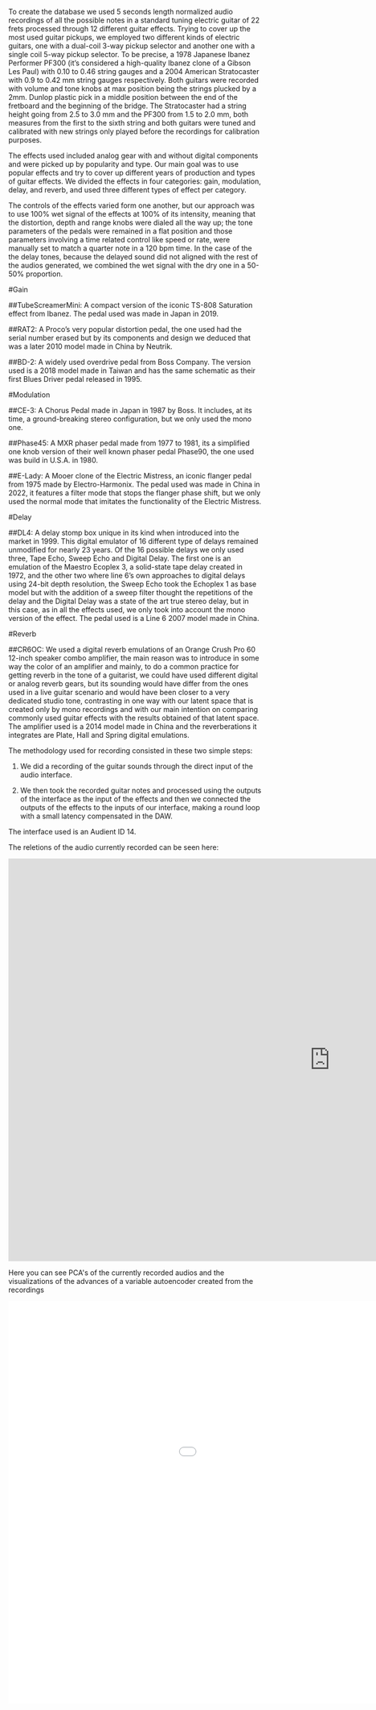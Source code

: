 <!--# Electric Guitar Dataset

A repository for showing advances on a dataset aimed for Deep Learning using different electric guitar sounds.

Pd is used to do data augmentation by running sampled electric guitar recorded thru D.I. into different sound presets of Amplitube, a demo of this process can be seen on the .mp4 file in this repository

![An example of a TSNE of some datapoints](https://i.ibb.co/cC3YpqT/Muestra.jpg)

-->
To create the database we used 5 seconds length normalized audio recordings of all the possible notes in a standard tuning electric guitar of 22 frets processed through 12 different guitar effects. Trying to cover up the most used guitar pickups, we employed two different kinds of electric guitars, one with a dual-coil 3-way pickup selector and another one with a single coil 5-way pickup selector. To be precise, a 1978 Japanese Ibanez Performer PF300 (it’s considered a high-quality Ibanez clone of a Gibson Les Paul) with 0.10 to 0.46 string gauges and a 2004 American Stratocaster with 0.9 to 0.42 mm string gauges respectively. Both guitars were recorded with volume and tone knobs at max position being the strings plucked by a 2mm. Dunlop plastic pick in a middle position between the end of the fretboard and the beginning of the bridge. The Stratocaster had a string height going from 2.5 to 3.0 mm and the PF300 from 1.5 to 2.0 mm, both measures from the first to the sixth string and both guitars were tuned and calibrated with new strings only played before the recordings for calibration purposes.

The effects used included analog gear with and without digital components and were picked up by popularity and type. Our main goal was to use popular effects and try to cover up different years of production and types of guitar effects. We divided the effects in four categories: gain, modulation, delay, and reverb, and used three different types of effect per category.

The controls of the effects varied form one another, but our approach was to use 100\%  wet signal of the effects at 100\% of its intensity, meaning that the distortion, depth and range knobs were dialed all the way up; the tone parameters of the pedals were remained in a flat position and those parameters involving a time related control like speed or rate, were manually set to match a quarter note in a 120 bpm time. In the case of the the delay tones, because the delayed sound did not aligned with the rest of the audios generated, we combined the wet signal with the dry one in a 50-50% proportion.

#Gain

##TubeScreamerMini: A compact version of the iconic TS-808 Saturation effect from Ibanez. The pedal used was made in Japan in 2019. 

##RAT2: A Proco’s very popular distortion pedal, the one used had the serial number erased but by its components and design we deduced that was a later 2010 model made in China by Neutrik.

##BD-2: A widely used overdrive pedal from Boss Company. The version used is a 2018 model made in Taiwan and has the same schematic as their first Blues Driver pedal released in 1995.

#Modulation

##CE-3: A Chorus Pedal made in Japan in 1987 by Boss. It includes, at its time, a ground-breaking stereo configuration, but we only used the mono one.

##Phase45: A MXR phaser pedal made from 1977 to 1981, its a simplified one knob version of their well known phaser pedal Phase90, the one used was build in U.S.A. in 1980.

##E-Lady: A Mooer clone of the Electric Mistress, an iconic flanger pedal from 1975 made by Electro-Harmonix. The pedal used was made in China in 2022, it features a filter mode that stops the flanger phase shift, but we only used the normal mode that imitates the functionality of the Electric Mistress.

#Delay

##DL4: A delay stomp box unique in its kind when introduced into the market in 1999. This digital emulator of 16 different type of delays remained unmodified for nearly 23 years. Of the 16 possible delays we only used three, Tape Echo, Sweep Echo and Digital Delay. The first one is an emulation of the Maestro Ecoplex 3, a solid-state tape delay created in 1972, and the other two where line 6’s own approaches to digital delays using 24-bit depth resolution, the Sweep Echo took the Echoplex 1 as base model but with the addition of a sweep filter thought the repetitions of the delay and the Digital Delay was a state of the art true stereo delay, but in this case, as in all the effects used, we only took into account the mono version of the effect. The pedal used is a Line 6 2007 model made in China.

#Reverb

##CR6OC: We used a digital reverb emulations of an Orange Crush Pro 60  12-inch speaker combo amplifier, the main reason was to introduce in some way the color of an amplifier and mainly, to do a common practice for getting reverb in the tone of a guitarist, we could have used different digital or analog reverb gears, but its sounding would have differ from the ones used in a live guitar scenario and would have been closer to a very dedicated studio tone, contrasting in one way with our latent space that is created only by mono recordings and with our main intention on comparing commonly used guitar effects with the results obtained of that latent space. The amplifier used is a 2014 model made in China and the reverberations it integrates are Plate, Hall and Spring digital emulations.

The methodology used for recording consisted in these two simple steps:

1. We did a recording of the guitar sounds through the direct input of the audio interface.

2. We then took the recorded guitar notes and processed using the outputs of the interface as the input of the effects and then we connected the outputs of the effects to the inputs of our interface, making a round loop with a small latency compensated in the DAW.

The interface used is an Audient ID 14.

The reletions of the audio currently recorded can be seen here:



<iframe src="https://docs.google.com/spreadsheets/d/18XRDFhlTCr_tPlikjZ1wQdlvKLkLAYCD/edit?usp=sharing&ouid=104576609693167581701&rtpof=true&sd=true" style="border:0px #ffffff none;" name="myiFrame" scrolling="yes" frameborder="1" marginheight="0px" marginwidth="0px" height="800px" width="1280px" allowfullscreen></iframe>

Here you can see PCA's of the currently recorded audios and the visualizations of the advances of a variable autoencoder created from the recordings

<iframe src="visual_pca.html" style="border:0px #ffffff none;" name="myiFrame" scrolling="yes" frameborder="1" marginheight="0px" marginwidth="0px" height="800px" width="1280px" allowfullscreen></iframe>
